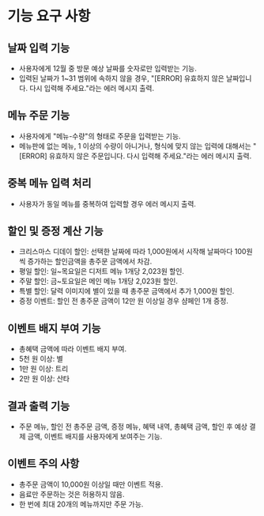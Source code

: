 # 기능 요구 사항

## 날짜 입력 기능
- 사용자에게 12월 중 방문 예상 날짜를 숫자로만 입력받는 기능.
- 입력된 날짜가 1~31 범위에 속하지 않을 경우, "[ERROR] 유효하지 않은 날짜입니다. 다시 입력해 주세요."라는 에러 메시지 출력.

## 메뉴 주문 기능
- 사용자에게 "메뉴-수량"의 형태로 주문을 입력받는 기능.
- 메뉴판에 없는 메뉴, 1 이상의 수량이 아니거나, 형식에 맞지 않는 입력에 대해서는 "[ERROR] 유효하지 않은 주문입니다. 다시 입력해 주세요."라는 에러 메시지 출력.

## 중복 메뉴 입력 처리
- 사용자가 동일 메뉴를 중복하여 입력할 경우 에러 메시지 출력.

## 할인 및 증정 계산 기능
- 크리스마스 디데이 할인: 선택한 날짜에 따라 1,000원에서 시작해 날짜마다 100원씩 증가하는 할인금액을 총주문 금액에서 차감.
- 평일 할인: 일~목요일은 디저트 메뉴 1개당 2,023원 할인.
- 주말 할인: 금~토요일은 메인 메뉴 1개당 2,023원 할인.
- 특별 할인: 달력 이미지에 별이 있을 때 총주문 금액에서 추가 1,000원 할인.
- 증정 이벤트: 할인 전 총주문 금액이 12만 원 이상일 경우 샴페인 1개 증정.

## 이벤트 배지 부여 기능
- 총혜택 금액에 따라 이벤트 배지 부여.
- 5천 원 이상: 별
- 1만 원 이상: 트리
- 2만 원 이상: 산타

## 결과 출력 기능
- 주문 메뉴, 할인 전 총주문 금액, 증정 메뉴, 혜택 내역, 총혜택 금액, 할인 후 예상 결제 금액, 이벤트 배지를 사용자에게 보여주는 기능.

## 이벤트 주의 사항
- 총주문 금액이 10,000원 이상일 때만 이벤트 적용.
- 음료만 주문하는 것은 허용하지 않음.
- 한 번에 최대 20개의 메뉴까지만 주문 가능.